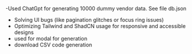 -Used ChatGpt for generating 10000 dummy vendor data.
See file db.json

- Solving UI bugs (like pagination glitches or focus ring issues)
- Optimizing Tailwind and ShadCN usage for responsive and accessible designs
- used for modal for generation
- download CSV code generation
